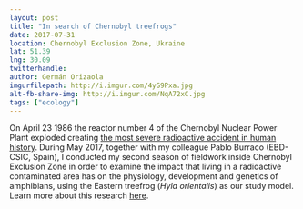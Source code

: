 ```yaml
---
layout: post
title: "In search of Chernobyl treefrogs"
date: 2017-07-31
location: Chernobyl Exclusion Zone, Ukraine 
lat: 51.39
lng: 30.09
twitterhandle: 
author: Germán Orizaola 
imgurfilepath: http://i.imgur.com/4yG9Pxa.jpg
alt-fb-share-img: http://i.imgur.com/NqA72xC.jpg
tags: ["ecology"]
---
```


On April 23 1986 the reactor number 4 of the Chernobyl Nuclear Power Plant exploded creating [the most severe radioactive accident in human history](https://en.wikipedia.org/wiki/Chernobyl_disaster). During May 2017, together with my colleague Pablo Burraco (EBD-CSIC, Spain), I conducted my second season of fieldwork inside Chernobyl Exclusion Zone in order to examine the impact that living in a radioactive contaminated area has on the physiology, development and genetics of amphibians, using the Eastern treefrog (<i>Hyla orientalis</i>) as our study model. Learn more about this research [here](www.gorizaola.wordpress.com).
